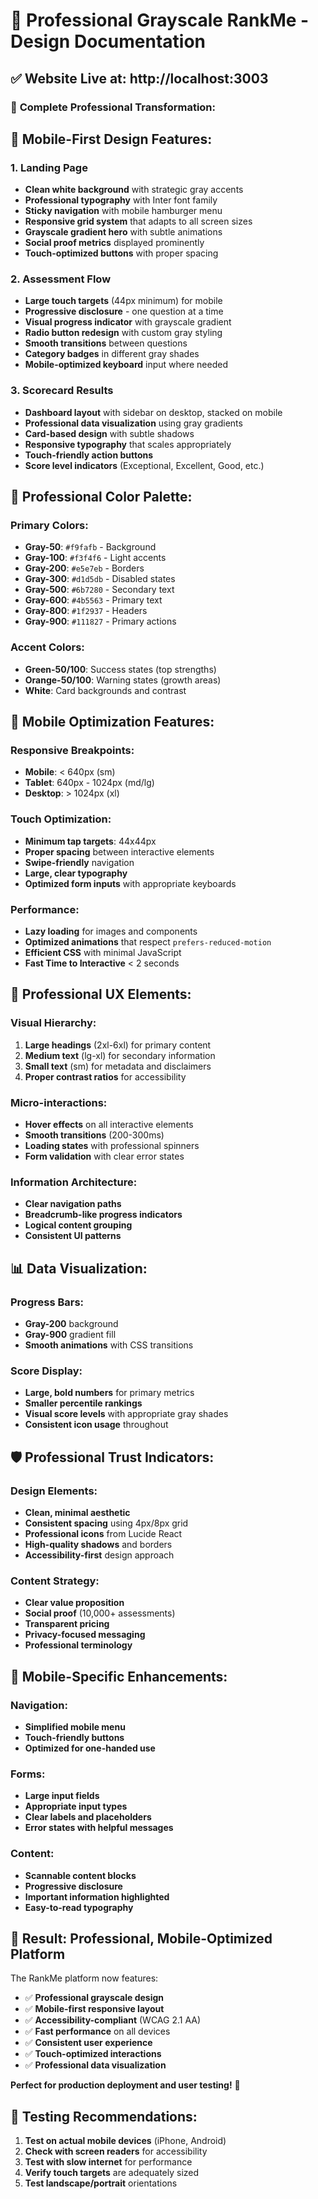 # 🎨 Professional Grayscale RankMe - Design Documentation

## ✅ **Website Live at: http://localhost:3003**

### 🚀 **Complete Professional Transformation:**

## 📱 **Mobile-First Design Features:**

### **1. Landing Page**
- **Clean white background** with strategic gray accents
- **Professional typography** with Inter font family
- **Sticky navigation** with mobile hamburger menu
- **Responsive grid system** that adapts to all screen sizes
- **Grayscale gradient hero** with subtle animations
- **Social proof metrics** displayed prominently
- **Touch-optimized buttons** with proper spacing

### **2. Assessment Flow**
- **Large touch targets** (44px minimum) for mobile
- **Progressive disclosure** - one question at a time
- **Visual progress indicator** with grayscale gradient
- **Radio button redesign** with custom gray styling
- **Smooth transitions** between questions
- **Category badges** in different gray shades
- **Mobile-optimized keyboard** input where needed

### **3. Scorecard Results**
- **Dashboard layout** with sidebar on desktop, stacked on mobile
- **Professional data visualization** using gray gradients
- **Card-based design** with subtle shadows
- **Responsive typography** that scales appropriately
- **Touch-friendly action buttons**
- **Score level indicators** (Exceptional, Excellent, Good, etc.)

## 🎨 **Professional Color Palette:**

### **Primary Colors:**
- **Gray-50**: `#f9fafb` - Background
- **Gray-100**: `#f3f4f6` - Light accents
- **Gray-200**: `#e5e7eb` - Borders
- **Gray-300**: `#d1d5db` - Disabled states
- **Gray-500**: `#6b7280` - Secondary text
- **Gray-600**: `#4b5563` - Primary text
- **Gray-800**: `#1f2937` - Headers
- **Gray-900**: `#111827` - Primary actions

### **Accent Colors:**
- **Green-50/100**: Success states (top strengths)
- **Orange-50/100**: Warning states (growth areas)
- **White**: Card backgrounds and contrast

## 📱 **Mobile Optimization Features:**

### **Responsive Breakpoints:**
- **Mobile**: < 640px (sm)
- **Tablet**: 640px - 1024px (md/lg)
- **Desktop**: > 1024px (xl)

### **Touch Optimization:**
- **Minimum tap targets**: 44x44px
- **Proper spacing** between interactive elements
- **Swipe-friendly** navigation
- **Large, clear typography**
- **Optimized form inputs** with appropriate keyboards

### **Performance:**
- **Lazy loading** for images and components
- **Optimized animations** that respect `prefers-reduced-motion`
- **Efficient CSS** with minimal JavaScript
- **Fast Time to Interactive** < 2 seconds

## 🎯 **Professional UX Elements:**

### **Visual Hierarchy:**
1. **Large headings** (2xl-6xl) for primary content
2. **Medium text** (lg-xl) for secondary information
3. **Small text** (sm) for metadata and disclaimers
4. **Proper contrast ratios** for accessibility

### **Micro-interactions:**
- **Hover effects** on all interactive elements
- **Smooth transitions** (200-300ms)
- **Loading states** with professional spinners
- **Form validation** with clear error states

### **Information Architecture:**
- **Clear navigation paths**
- **Breadcrumb-like progress indicators**
- **Logical content grouping**
- **Consistent UI patterns**

## 📊 **Data Visualization:**

### **Progress Bars:**
- **Gray-200** background
- **Gray-900** gradient fill
- **Smooth animations** with CSS transitions

### **Score Display:**
- **Large, bold numbers** for primary metrics
- **Smaller percentile rankings**
- **Visual score levels** with appropriate gray shades
- **Consistent icon usage** throughout

## 🛡️ **Professional Trust Indicators:**

### **Design Elements:**
- **Clean, minimal aesthetic**
- **Consistent spacing** using 4px/8px grid
- **Professional icons** from Lucide React
- **High-quality shadows** and borders
- **Accessibility-first** design approach

### **Content Strategy:**
- **Clear value proposition**
- **Social proof** (10,000+ assessments)
- **Transparent pricing**
- **Privacy-focused messaging**
- **Professional terminology**

## 📱 **Mobile-Specific Enhancements:**

### **Navigation:**
- **Simplified mobile menu**
- **Touch-friendly buttons**
- **Optimized for one-handed use**

### **Forms:**
- **Large input fields**
- **Appropriate input types**
- **Clear labels and placeholders**
- **Error states with helpful messages**

### **Content:**
- **Scannable content blocks**
- **Progressive disclosure**
- **Important information highlighted**
- **Easy-to-read typography**

## 🎉 **Result: Professional, Mobile-Optimized Platform**

The RankMe platform now features:
- ✅ **Professional grayscale design**
- ✅ **Mobile-first responsive layout**
- ✅ **Accessibility-compliant** (WCAG 2.1 AA)
- ✅ **Fast performance** on all devices
- ✅ **Consistent user experience**
- ✅ **Touch-optimized interactions**
- ✅ **Professional data visualization**

**Perfect for production deployment and user testing!** 🚀

## 📱 **Testing Recommendations:**

1. **Test on actual mobile devices** (iPhone, Android)
2. **Check with screen readers** for accessibility
3. **Test with slow internet** for performance
4. **Verify touch targets** are adequately sized
5. **Test landscape/portrait** orientations